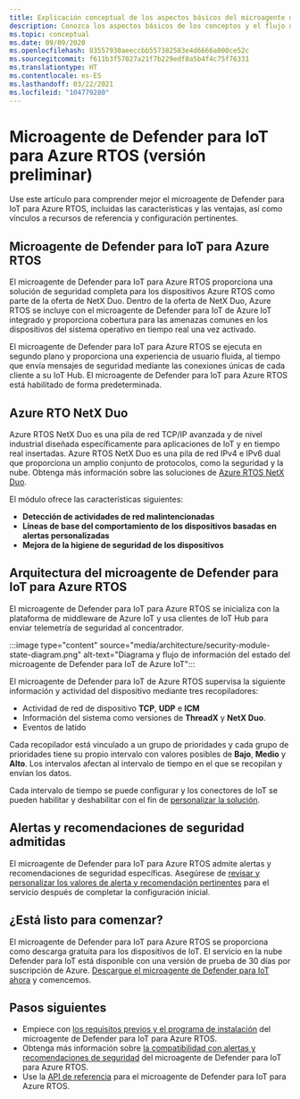 ```yaml
---
title: Explicación conceptual de los aspectos básicos del microagente de Defender para IoT para Azure RTOS
description: Conozca los aspectos básicos de los conceptos y el flujo de trabajo del microagente de Defender para IoT para Azure RTOS.
ms.topic: conceptual
ms.date: 09/09/2020
ms.openlocfilehash: 83557930aeeccbb557382583e4d6666a000ce52c
ms.sourcegitcommit: f611b3f57027a21f7b229edf8a5b4f4c75f76331
ms.translationtype: HT
ms.contentlocale: es-ES
ms.lasthandoff: 03/22/2021
ms.locfileid: "104779280"
---
```

# <a name="defender-iot-micro-agent-for-azure-rtos-preview"></a>Microagente de Defender para IoT para Azure RTOS (versión preliminar)

Use este artículo para comprender mejor el microagente de Defender para IoT para Azure RTOS, incluidas las características y las ventajas, así como vínculos a recursos de referencia y configuración pertinentes. 

## <a name="azure-rtos-iot-defender-iot-micro-agent"></a>Microagente de Defender para IoT para Azure RTOS

El microagente de Defender para IoT para Azure RTOS proporciona una solución de seguridad completa para los dispositivos Azure RTOS como parte de la oferta de NetX Duo. Dentro de la oferta de NetX Duo, Azure RTOS se incluye con el microagente de Defender para IoT de Azure IoT integrado y proporciona cobertura para las amenazas comunes en los dispositivos del sistema operativo en tiempo real una vez activado. 

El microagente de Defender para IoT para Azure RTOS se ejecuta en segundo plano y proporciona una experiencia de usuario fluida, al tiempo que envía mensajes de seguridad mediante las conexiones únicas de cada cliente a su IoT Hub. El microagente de Defender para IoT para Azure RTOS está habilitado de forma predeterminada.  

## <a name="azure-rtos-netx-duo"></a>Azure RTO NetX Duo

Azure RTOS NetX Duo es una pila de red TCP/IP avanzada y de nivel industrial diseñada específicamente para aplicaciones de IoT y en tiempo real insertadas. Azure RTOS NetX Duo es una pila de red IPv4 e IPv6 dual que proporciona un amplio conjunto de protocolos, como la seguridad y la nube. Obtenga más información sobre las soluciones de [Azure RTOS NetX Duo](/azure/rtos/netx-duo/).

El módulo ofrece las características siguientes:

- **Detección de actividades de red malintencionadas**
- **Líneas de base del comportamiento de los dispositivos basadas en alertas personalizadas**
- **Mejora de la higiene de seguridad de los dispositivos**

## <a name="defender-iot-micro-agent-for-azure-rtos-architecture"></a>Arquitectura del microagente de Defender para IoT para Azure RTOS

El microagente de Defender para IoT para Azure RTOS se inicializa con la plataforma de middleware de Azure IoT y usa clientes de IoT Hub para enviar telemetría de seguridad al concentrador.

:::image type="content" source="media/architecture/security-module-state-diagram.png" alt-text="Diagrama y flujo de información del estado del microagente de Defender para IoT de Azure IoT":::

El microagente de Defender para IoT de Azure RTOS supervisa la siguiente información y actividad del dispositivo mediante tres recopiladores:
- Actividad de red de dispositivo **TCP**, **UDP** e **ICM**
- Información del sistema como versiones de **ThreadX** y **NetX Duo**.
- Eventos de latido

Cada recopilador está vinculado a un grupo de prioridades y cada grupo de prioridades tiene su propio intervalo con valores posibles de **Bajo**, **Medio** y **Alto**. Los intervalos afectan al intervalo de tiempo en el que se recopilan y envían los datos.

Cada intervalo de tiempo se puede configurar y los conectores de IoT se pueden habilitar y deshabilitar con el fin de [personalizar la solución](how-to-azure-rtos-security-module.md). 

## <a name="supported-security-alerts-and-recommendations"></a>Alertas y recomendaciones de seguridad admitidas

El microagente de Defender para IoT para Azure RTOS admite alertas y recomendaciones de seguridad específicas. Asegúrese de [revisar y personalizar los valores de alerta y recomendación pertinentes](concept-rtos-security-alerts-recommendations.md) para el servicio después de completar la configuración inicial.

## <a name="ready-to-begin"></a>¿Está listo para comenzar?

El microagente de Defender para IoT para Azure RTOS se proporciona como descarga gratuita para los dispositivos de IoT. El servicio en la nube Defender para IoT está disponible con una versión de prueba de 30 días por suscripción de Azure. [Descargue el microagente de Defender para IoT ahora](https://github.com/azure-rtos/azure-iot-preview/releases) y comencemos. 

## <a name="next-steps"></a>Pasos siguientes

- Empiece con [los requisitos previos y el programa de instalación](quickstart-azure-rtos-security-module.md) del microagente de Defender para IoT para Azure RTOS.
- Obtenga más información sobre [la compatibilidad con alertas y recomendaciones de seguridad](concept-rtos-security-alerts-recommendations.md) del microagente de Defender para IoT para Azure RTOS. 
- Use la [API de referencia](azure-rtos-security-module-api.md) para el microagente de Defender para IoT para Azure RTOS.